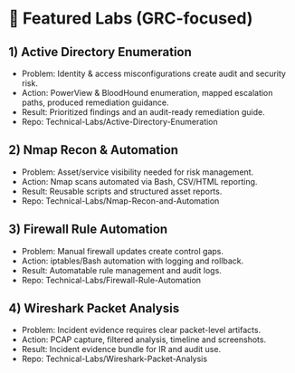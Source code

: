 # 🌟 Featured Labs (GRC-focused)

## 1) Active Directory Enumeration
- Problem: Identity & access misconfigurations create audit and security risk.
- Action: PowerView & BloodHound enumeration, mapped escalation paths, produced remediation guidance.
- Result: Prioritized findings and an audit-ready remediation guide.
- Repo: Technical-Labs/Active-Directory-Enumeration

## 2) Nmap Recon & Automation
- Problem: Asset/service visibility needed for risk management.
- Action: Nmap scans automated via Bash, CSV/HTML reporting.
- Result: Reusable scripts and structured asset reports.
- Repo: Technical-Labs/Nmap-Recon-and-Automation

## 3) Firewall Rule Automation
- Problem: Manual firewall updates create control gaps.
- Action: iptables/Bash automation with logging and rollback.
- Result: Automatable rule management and audit logs.
- Repo: Technical-Labs/Firewall-Rule-Automation

## 4) Wireshark Packet Analysis
- Problem: Incident evidence requires clear packet-level artifacts.
- Action: PCAP capture, filtered analysis, timeline and screenshots.
- Result: Incident evidence bundle for IR and audit use.
- Repo: Technical-Labs/Wireshark-Packet-Analysis
